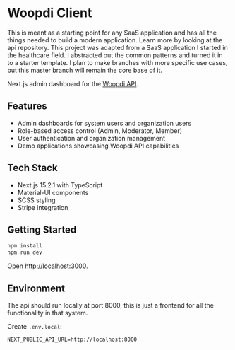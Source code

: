 # Woopdi Client

This is meant as a starting point for any SaaS application and has all the things needed to build a modern application. Learn more by looking at the api repository. This project was adapted from a SaaS application I started in the healthcare field. I abstracted out the common patterns and turned it in to a starter template. I plan to make branches with more specific use cases, but this master branch will remain the core base of it. 

Next.js admin dashboard for the [Woopdi API](https://github.com/SpencerCooley/woopdi-api).

## Features

- Admin dashboards for system users and organization users
- Role-based access control (Admin, Moderator, Member)
- User authentication and organization management
- Demo applications showcasing Woopdi API capabilities

## Tech Stack

- Next.js 15.2.1 with TypeScript
- Material-UI components
- SCSS styling
- Stripe integration

## Getting Started

```bash
npm install
npm run dev
```

Open [http://localhost:3000](http://localhost:3000).

## Environment
The api should run locally at port 8000, this is just a frontend for all the functionality in that system.

Create `.env.local`:
```
NEXT_PUBLIC_API_URL=http://localhost:8000
```

